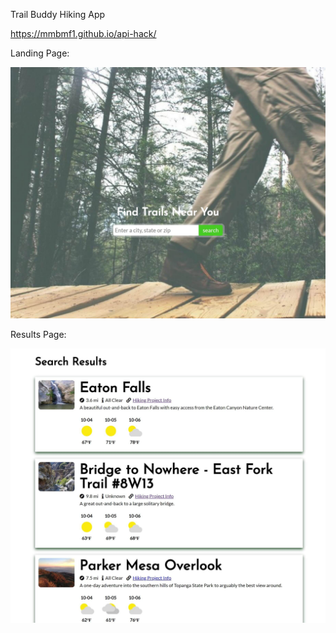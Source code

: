 <!-- The name of your app at the top of the file -->
Trail Buddy Hiking App

<!-- A link to your live app -->
https://mmbmf1.github.io/api-hack/


<!-- Screenshot(s) of your app. This makes your app description much easier to understand. -->

Landing Page:

![](images/landing_page.jpg)

Results Page:

![](images/results_page.jpg)




<!-- A summary section. This should have a concise explanation of what your app does. Try to frame this from the standpoint of what the user does, or what the app enables for the user. -->


<!-- A section on the technology used. For your capstone, this is fairly simple (HTML/CSS/JavaScript/jQuery) but it's still good to list out the key technologies -->
